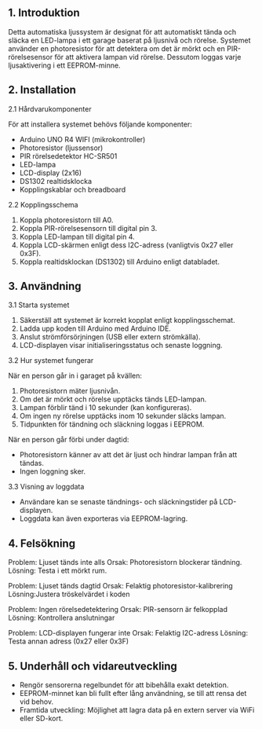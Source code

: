 ## 1. Introduktion

Detta automatiska ljussystem är designat för att automatiskt tända och släcka en LED-lampa i ett garage baserat på ljusnivå och rörelse. Systemet använder en photoresistor för att detektera om det är mörkt och en PIR-rörelsesensor för att aktivera lampan vid rörelse. Dessutom loggas varje ljusaktivering i ett EEPROM-minne.

## 2. Installation

2.1 Hårdvarukomponenter

För att installera systemet behövs följande komponenter:
- Arduino UNO R4 WIFI (mikrokontroller)
- Photoresistor (ljussensor)
- PIR rörelsedetektor HC-SR501
- LED-lampa
- LCD-display (2x16)
- DS1302 realtidsklocka
- Kopplingskablar och breadboard

2.2 Kopplingsschema

1. Koppla photoresistorn till A0.
2. Koppla PIR-rörelsesensorn till digital pin 3.
3. Koppla LED-lampan till digital pin 4.
4. Koppla LCD-skärmen enligt dess I2C-adress (vanligtvis 0x27 eller 0x3F).
5. Koppla realtidsklockan (DS1302) till Arduino enligt databladet.

## 3. Användning

3.1 Starta systemet

1. Säkerställ att systemet är korrekt kopplat enligt kopplingsschemat.
2. Ladda upp koden till Arduino med Arduino IDE.
3. Anslut strömförsörjningen (USB eller extern strömkälla).
4. LCD-displayen visar initialiseringsstatus och senaste loggning.

3.2 Hur systemet fungerar

När en person går in i garaget på kvällen:

1. Photoresistorn mäter ljusnivån.
2. Om det är mörkt och rörelse upptäcks tänds LED-lampan.
3. Lampan förblir tänd i 10 sekunder (kan konfigureras).
4. Om ingen ny rörelse upptäcks inom 10 sekunder släcks lampan.
5. Tidpunkten för tändning och släckning loggas i EEPROM.

När en person går förbi under dagtid:

- Photoresistorn känner av att det är ljust och hindrar lampan från att tändas.
- Ingen loggning sker.

3.3 Visning av loggdata

- Användare kan se senaste tändnings- och släckningstider på LCD-displayen.
- Loggdata kan även exporteras via EEPROM-lagring.

## 4. Felsökning 

Problem: Ljuset tänds inte alls
Orsak: Photoresistorn blockerar tändning. 
Lösning: Testa i ett mörkt rum. 

Problem: Ljuset tänds dagtid
Orsak: Felaktig photoresistor-kalibrering
Lösning:Justera tröskelvärdet i koden

Problem: Ingen rörelsedetektering
Orsak: PIR-sensorn är felkopplad
Lösning: Kontrollera anslutningar

Problem: LCD-displayen fungerar inte
Orsak: Felaktig I2C-adress
Lösning: Testa annan adress (0x27 eller 0x3F)

## 5. Underhåll och vidareutveckling

- Rengör sensorerna regelbundet för att bibehålla exakt detektion.
- EEPROM-minnet kan bli fullt efter lång användning, se till att rensa det vid behov.
- Framtida utveckling: Möjlighet att lagra data på en extern server via WiFi eller SD-kort.
